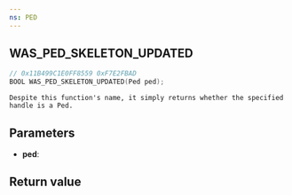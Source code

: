 ```yaml
---
ns: PED
---
```

## WAS_PED_SKELETON_UPDATED

```c
// 0x11B499C1E0FF8559 0xF7E2FBAD
BOOL WAS_PED_SKELETON_UPDATED(Ped ped);
```

```
Despite this function's name, it simply returns whether the specified handle is a Ped.  
```

## Parameters
* **ped**: 

## Return value
